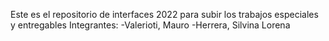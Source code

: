 Este es el repositorio de  interfaces 2022 para subir los trabajos especiales y entregables
Integrantes:
-Valerioti, Mauro
-Herrera, Silvina Lorena 
